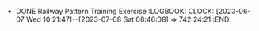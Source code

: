 - DONE Railway Pattern Training Exercise
  :LOGBOOK:
  CLOCK: [2023-06-07 Wed 10:21:47]--[2023-07-08 Sat 08:46:08] =>  742:24:21
  :END: